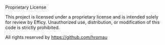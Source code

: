 Proprietary License

This project is licensed under a proprietary license and is intended solely for review by Efficy. Unauthorized use, distribution, or modification of this code is strictly prohibited.

All rights reserved by https://github.com/hromau